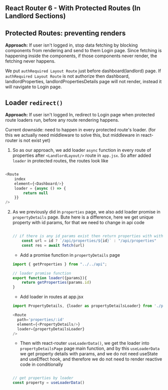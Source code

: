 ## React Router 6 - With Protected Routes (In Landlord Sections)

## **Protected Routes:** preventing renders 

**Approach:** If user isn't logged in, stop data fetching by blocking components from rendering and send to them Login page. Since fetching is happening inside the components, if those components never render, the fetching never happens. 

We put `authRequired Layout Route` just before dashboard(landlord) page. If `authRequired Layout Route` is not authorize then dashboard, landlordProperties, landlordPropertiesDetails page will not render, instead it will navigate to Login page. 

## **Loader `redirect()`**

**Approach:** If user isn't logged In, redirect to Login page when protected route loaders run, before any route rendering happens. 

Current downside: need to happen in every protected route's loader. (for this we actually need middleware to solve this, but middleware in react-router is not exist yet)

1. So as our approach, we add loader `async` function in every route of properties after `<LandlordLayout/>` route in `app.jsx`. So after added `loader` in protected routes, the routes look like

```js

<Route 
    index 
    element={<Dashboard/>}
    loader = {async () => {
        return null
    }}
/>
```

2. As we previously did in `properties` page, we also add loader promise in `propertyDetails` page. Bute here is a difference, here we get unique property with id params, for that we need to change in api code 

    ```js

    // if there is any id params exist then return properties with with otherwise return all properties
        const url = id ? `/api/properties/${id}` : "/api/properties"
        const res = await fetch(url)
    ```

    * Add a promise function in `propertyDetails` page
    ```js
    import { getProperties } from "../../api"; 

    // loader promise function
    export function loader({params}){
        return getProperties(params.id)
    }
    ```
    * Add loader in routes at app.jsx 
    ```js
    import PropertyDetails, {loader as propertyDetailsLoader} from './pages/properties/PropertyDetails';
    
    <Route 
      path='properties/:id' 
      element={<PropertyDetails/>}
      loader={propertyDetailsLoader}
    />
    ```
    * Then with react-router `useLoaderData()`, we get the loader into `propertyDetailsPage` page main function, and by this `useLoaderData` we get property details with params, and we do not need useState and useEffect hook, and therefore we do not need to render reactive code in conditionally
    ```js
    
    // get properties by loader
    const property = useLoaderData()
    ```